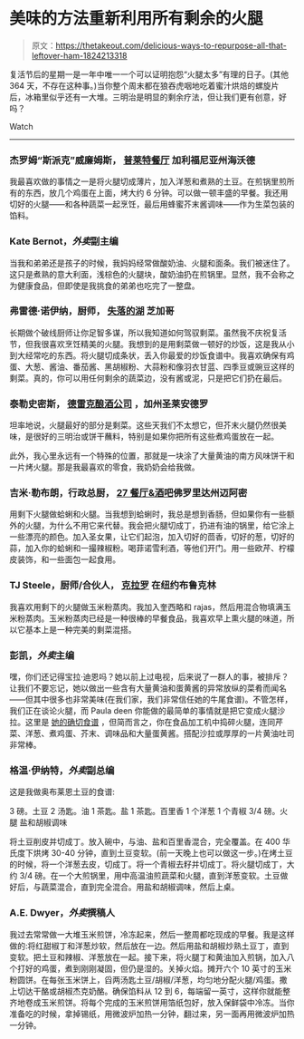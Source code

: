 # 美味的方法重新利用所有剩余的火腿

> 原文：<https://thetakeout.com/delicious-ways-to-repurpose-all-that-leftover-ham-1824213318>

复活节后的星期一是一年中唯一一个可以证明抱怨“火腿太多”有理的日子。(其他 364 天，不存在这种事。)当你整个周末都在狼吞虎咽地吃着蜜汁烘焙的螺旋片后，冰箱里似乎还有一大堆。三明治是明显的剩余疗法，但让我们更有创意，好吗？

Watch

* * *

### 杰罗姆“斯派克”威廉姆斯， [普莱特餐厅](http://playtonb.com/) 加利福尼亚州海沃德

我最喜欢做的事情之一是将火腿切成薄片，加入洋葱和煮熟的土豆。在煎锅里煎所有的东西，放几个鸡蛋在上面，烤大约 6 分钟。可以做一顿丰盛的早餐。我还用切好的火腿——和各种蔬菜一起烹饪，最后用蜂蜜芥末酱调味——作为生菜包装的馅料。

### Kate Bernot，*外卖*副主编

当我和弟弟还是孩子的时候，我妈妈经常做酸奶油、火腿和面条。我们被迷住了。这只是煮熟的意大利面，浅棕色的火腿块，酸奶油扔在煎锅里。显然，我不会称之为健康食品，但即使是我挑食的弟弟也吃完了一整盘。

### **弗雷德·诺伊纳，厨师，** [**失落的湖**](http://www.lostlaketiki.com/) **芝加哥**

长期做个破线厨师让你足智多谋，所以我知道如何驾驭剩菜。虽然我不庆祝复活节，但我很喜欢烹饪精美的火腿。我想到的是用剩菜做一顿好的炒饭，这是我从小到大经常吃的东西。将火腿切成条状，丢入你最爱的炒饭食谱中。我喜欢确保有鸡蛋、大葱、酱油、番茄酱、黑胡椒粉、大蒜粉和像羽衣甘蓝、四季豆或豌豆这样的剩菜。真的，你可以用任何剩余的蔬菜边，没有酱或泥，只是把它们扔在最后。

### 泰勒史密斯， [德雷克酿酒公司](https://drinkdrakes.com/) ，加州圣莱安德罗

坦率地说，火腿最好的部分是剩菜。这些天我们不太想它，但芥末火腿仍然很美味，是很好的三明治或饼干蘸料，特别是如果你把所有这些煮鸡蛋放在一起。

此外，我心里永远有一个特殊的位置，那就是一块涂了大量黄油的南方风味饼干和一片烤火腿。那是我最喜欢的零食，我奶奶会给我做。

### 吉米·勒布朗，行政总厨， [27 餐厅&酒吧](https://freehandhotels.com/miami/27-restaurant/)佛罗里达州迈阿密

用剩下火腿做蛤蜊和火腿。当我想到蛤蜊时，我总是想到香肠，但如果你有一些额外的火腿，为什么不用它来代替。我会把火腿切成丁，扔进有油的锅里，给它涂上一些漂亮的颜色。加入圣女果，让它们起泡，加入切好的茴香，切好的葱，切好的蒜，加入你的蛤蜊和一撮辣椒粉。喝菲诺雪利酒，等他们开门。用一些欧芹、柠檬皮装饰，和一些面包一起食用。

### TJ Steele，厨师/合伙人， [克拉罗](https://www.clarobk.com/) 在纽约布鲁克林

我喜欢用剩下的火腿做玉米粉蒸肉。我加入奎西略和 rajas，然后用混合物填满玉米粉蒸肉。玉米粉蒸肉已经是一种很棒的早餐食品，我喜欢早上熏火腿的味道，所以它基本上是一种完美的剩菜混搭。

### 彭凯，*外卖*主编

嘿，你们还记得宝拉·迪恩吗？她以前上过电视，后来说了一群人的事，被排斥？让我们不要忘记，她以做出一些含有大量黄油和蛋黄酱的异常放纵的菜肴而闻名——但其中很多也非常美味(在我们家，我们非常信任她的牛尾食谱)。不管怎样，我们正在谈论火腿，而 Paula deen 你能做的最简单的事情就是把它变成火腿沙拉。这里是 [她的确切食谱](https://www.pauladeen.com/recipe/ham-salad/) ，但简而言之，你在食品加工机中捣碎火腿，连同芹菜、洋葱、煮鸡蛋、芥末、调味品和大量蛋黄酱。搭配沙拉或厚厚的一片黄油吐司非常棒。

### 格温·伊纳特，*外卖*副总编

这是我做奥布莱恩土豆的食谱:

3 磅。土豆
2 汤匙。油
1 茶匙。盐
1 茶匙。百里香
1 个洋葱
1 个青椒
3/4 磅。火腿
盐和胡椒调味

将土豆削皮并切成丁。放入碗中，与油、盐和百里香混合，完全覆盖。在 400 华氏度下烘烤 30-40 分钟，直到土豆变软。(前一天晚上也可以做这一步。)在烤土豆的时候，将一个洋葱去皮，切成丁。将一个青椒去籽并切成丁。将火腿切成丁，大约 3/4 磅。在一个大煎锅里，用中高温油煎蔬菜和火腿，直到洋葱变软。土豆做好后，与蔬菜混合，直到完全混合。用盐和胡椒调味，然后上桌。

### A.E. Dwyer，*外卖*撰稿人

我过去常常做一大堆玉米煎饼，冷冻起来，然后一整周都吃现成的早餐。我是这样做的:将红甜椒丁和洋葱炒软，然后放在一边。然后用盐和胡椒炒熟土豆丁，直到变软。把土豆和辣椒、洋葱放在一起。接下来，将火腿丁和黄油加入煎锅，加入八个打好的鸡蛋，煮到刚刚凝固，但仍是湿的。关掉火焰。摊开六个 10 英寸的玉米粉圆饼。在每张玉米饼上，舀两汤匙土豆/胡椒/洋葱，均匀地分配火腿/鸡蛋。撒上切达干酪或胡椒杰克奶酪。确保馅料从 12 到 6，每端留一英寸，这样你就能整齐地卷成玉米煎饼。将每个完成的玉米煎饼用箔纸包好，放入保鲜袋中冷冻。当你准备吃的时候，拿掉锡纸，用微波炉加热一分钟，翻过来，另一面再用微波炉加热一分钟。